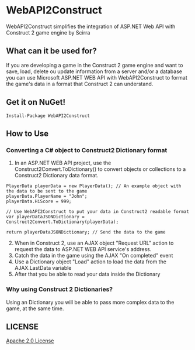 WebAPI2Construct
================

WebAPI2Construct simplifies the integration of ASP.NET Web API with Construct 2 game engine by Scirra

## What can it be used for?
If you are developing a game in the Construct 2 game engine and want to save, load, delete ou update information from a server and/or a database you can use Microsoft ASP.NET WEB API with WebAPI2Construct to format the game's data in a format that Construct 2 can understand.

## Get it on NuGet!
    
    Install-Package WebAPI2Construct
    
## How to Use
### Converting a C# object to Construct2 Dictionary format

1. In an ASP.NET WEB API project, use the Construct2Convert.ToDictionary() to convert objects or collections to a Construct2 Dictionary data format.

```
PlayerData playerData = new PlayerData(); // An example object with the data to be sent to the game
playerData.PlayerName = "John";
playerData.HiScore = 999;

// Use WebAPI2Construct to put your data in Construct2 readable format
var playerDataJSONDictionary = Construct2Convert.ToDictionary(playerData);

return playerDataJSONDictionary; // Send the data to the game
```

2. When in Construct 2, use an AJAX object "Request URL" action to request the data to ASP.NET WEB API service's address.
3. Catch the data in the game using the AJAX "On completed" event
4. Use a Dictionary object "Load" action to load the data from the AJAX.LastData variable
5. After that you be able to read your data inside the Dictionary

### Why using Construct 2 Dictionaries?
Using an Dictionary you will be able to pass more complex data to the game, at the same time.

## LICENSE
[Apache 2.0 License](https://github.com/dannevesdantas/WebAPI2Construct/blob/master/LICENSE)
